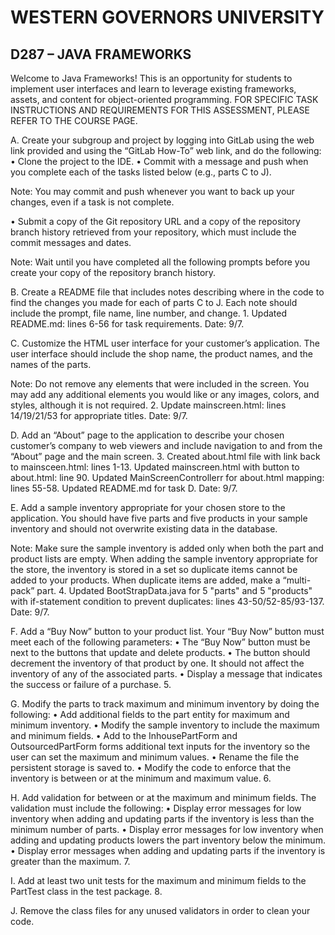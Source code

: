 # WESTERN GOVERNORS UNIVERSITY 
## D287 – JAVA FRAMEWORKS
Welcome to Java Frameworks! This is an opportunity for students to implement user interfaces and learn to leverage existing frameworks, assets, and content for object-oriented programming.
FOR SPECIFIC TASK INSTRUCTIONS AND REQUIREMENTS FOR THIS ASSESSMENT, PLEASE REFER TO THE COURSE PAGE.

A.  Create your subgroup and project by logging into GitLab using the web link provided and using the “GitLab How-To” web link, and do the following:
•  Clone the project to the IDE.
•  Commit with a message and push when you complete each of the tasks listed below (e.g., parts C to J).

Note: You may commit and push whenever you want to back up your changes, even if a task is not complete.

•  Submit a copy of the Git repository URL and a copy of the repository branch history retrieved from your repository, which must include the commit messages and dates.

Note: Wait until you have completed all the following prompts before you create your copy of the repository branch history.

B.  Create a README file that includes notes describing where in the code to find the changes you made for each of parts C to J. Each note should include the prompt, file name, line number, and change.
    1. Updated README.md: lines 6-56 for task requirements. Date: 9/7.

C.  Customize the HTML user interface for your customer’s application. The user interface should include the shop name, the product names, and the names of the parts.

Note: Do not remove any elements that were included in the screen. You may add any additional elements you would like or any images, colors, and styles, although it is not required.
    2. Update mainscreen.html: lines 14/19/21/53 for appropriate titles. Date: 9/7.

D.  Add an “About” page to the application to describe your chosen customer’s company to web viewers and include navigation to and from the “About” page and the main screen.
    3. Created about.html file with link back to mainsceen.html: lines 1-13. Updated mainscreen.html with button to about.html: line 90. Updated MainScreenControllerr for about.html mapping: lines 55-58. Updated README.md for task D. Date: 9/7.

E.  Add a sample inventory appropriate for your chosen store to the application. You should have five parts and five products in your sample inventory and should not overwrite existing data in the database.

Note: Make sure the sample inventory is added only when both the part and product lists are empty. When adding the sample inventory appropriate for the store, the inventory is stored in a set so duplicate items cannot be added to your products. When duplicate items are added, make a “multi-pack” part.
    4. Updated BootStrapData.java for 5 "parts" and 5 "products" with if-statement condition to prevent duplicates: lines 43-50/52-85/93-137. Date: 9/7.


F.  Add a “Buy Now” button to your product list. Your “Buy Now” button must meet each of the following parameters:
•  The “Buy Now” button must be next to the buttons that update and delete products.
•  The button should decrement the inventory of that product by one. It should not affect the inventory of any of the associated parts.
•  Display a message that indicates the success or failure of a purchase.
    5. 

G.  Modify the parts to track maximum and minimum inventory by doing the following:
•  Add additional fields to the part entity for maximum and minimum inventory.
•  Modify the sample inventory to include the maximum and minimum fields.
•  Add to the InhousePartForm and OutsourcedPartForm forms additional text inputs for the inventory so the user can set the maximum and minimum values.
•  Rename the file the persistent storage is saved to.
•  Modify the code to enforce that the inventory is between or at the minimum and maximum value.
    6. 

H.  Add validation for between or at the maximum and minimum fields. The validation must include the following:
•  Display error messages for low inventory when adding and updating parts if the inventory is less than the minimum number of parts.
•  Display error messages for low inventory when adding and updating products lowers the part inventory below the minimum.
•  Display error messages when adding and updating parts if the inventory is greater than the maximum.
    7. 

I.  Add at least two unit tests for the maximum and minimum fields to the PartTest class in the test package.
    8. 

J.  Remove the class files for any unused validators in order to clean your code.
